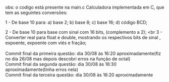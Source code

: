 obs: o codigo está presente na main.c
Calculadora implementada em C, que tem as seguintes conversões:

1 - De base 10 para:
a) base 2;
b) base 8;
c) base 16;
d) código BCD;

2 - De base 10 para base com sinal com 16 bits, (complemento a 2);
<br
3 - Converter real para float e double, mostrando os respectivos bits de sinal , expoente, expoente com viés e fração;
<br>
<br>
Commit final da primeira questão: dia 30/08 às 16:20 aproximadamente(fiz no dia 26/08 mas depois descobri erros na função de octal)
<br>
Commit final da segunda questão: dia 30/08 às 16:30 aproximadamente(tinha erros nela)
<br>
Commit final da terceira questão: dia 30/08 às 16:20 aproximadamente
